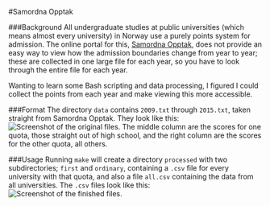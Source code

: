 #Samordna Opptak

###Background
All undergraduate studies at public universities (which means almost every university) in Norway use a purely points system for admission. The online portal for this, [Samordna Opptak](http://www.samordnaopptak.no/), does not provide an easy way to view how the admission boundaries change from year to year; these are collected in one large file for each year, so you have to look through the entire file for each year.

Wanting to learn some Bash scripting and data processing, I figured I could collect the points from each year and make viewing this more accessible.

###Format
The directory `data` contains `2009.txt` through `2015.txt`, taken straight from Samordna Opptak. They look like this:
![Screenshot of the original files.](http://i.imgur.com/vW0aXQP.png)
The middle column are the scores for one quota, those straight out of high school, and  the right column are the scores for the other quota, all others.

###Usage
Running `make` will create a directory `processed` with two subdirectories; `first` and `ordinary`, containing a `.csv` file for every university with that quota, and also a file `all.csv` containing the data from all universities.
The `.csv` files look like this:
![Screenshot of the finished files.](http://i.imgur.com/WGIyzH3.png)

